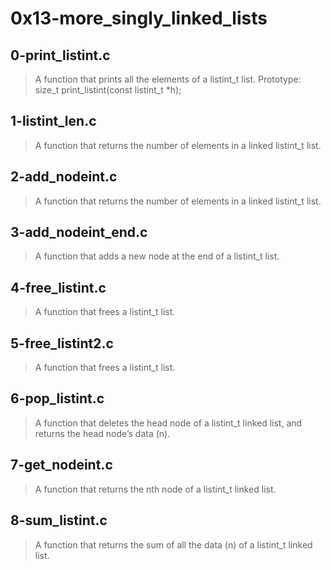 # 0x13-more_singly_linked_lists

## 0-print_listint.c
> A function that prints all the elements of a listint_t list.
>Prototype: size_t print_listint(const listint_t *h);

## 1-listint_len.c
> A function that returns the number of elements in a linked listint_t list.

## 2-add_nodeint.c
> A function that returns the number of elements in a linked listint_t list.

## 3-add_nodeint_end.c
> A function that adds a new node at the end of a listint_t list.

##  4-free_listint.c
> A function that frees a listint_t list.

## 5-free_listint2.c
> A function that frees a listint_t list.

## 6-pop_listint.c
> A function that deletes the head node of a listint_t linked list, and returns the head node’s data (n).

## 7-get_nodeint.c
> A function that returns the nth node of a listint_t linked list.

## 8-sum_listint.c
> A function that returns the sum of all the data (n) of a listint_t linked list.
